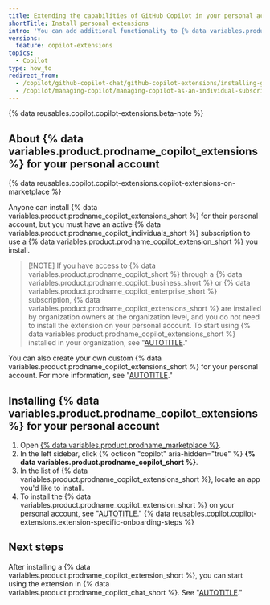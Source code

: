 ```yaml
---
title: Extending the capabilities of GitHub Copilot in your personal account
shortTitle: Install personal extensions
intro: 'You can add additional functionality to {% data variables.product.prodname_copilot_short %} in your personal account, by installing certain {% data variables.product.prodname_github_apps %} from {% data variables.product.prodname_marketplace %}.'
versions:
  feature: copilot-extensions
topics:
  - Copilot
type: how_to
redirect_from:
  - /copilot/github-copilot-chat/github-copilot-extensions/installing-github-copilot-extensions-for-your-personal-account
  - /copilot/managing-copilot/managing-copilot-as-an-individual-subscriber/installing-github-copilot-extensions-for-your-personal-account
---
```


{% data reusables.copilot.copilot-extensions.beta-note %}

## About {% data variables.product.prodname_copilot_extensions %} for your personal account

{% data reusables.copilot.copilot-extensions.copilot-extensions-on-marketplace %}

Anyone can install {% data variables.product.prodname_copilot_extensions_short %} for their personal account, but you must have an active {% data variables.product.prodname_copilot_individuals_short %} subscription to use a {% data variables.product.prodname_copilot_extension_short %} you install.

> [!NOTE] If you have access to {% data variables.product.prodname_copilot_short %} through a {% data variables.product.prodname_copilot_business_short %} or {% data variables.product.prodname_copilot_enterprise_short %} subscription, {% data variables.product.prodname_copilot_extensions_short %} are installed by organization owners at the organization level, and you do not need to install the extension on your personal account. To start using {% data variables.product.prodname_copilot_extensions_short %} installed in your organization, see "[AUTOTITLE](/copilot/github-copilot-chat/github-copilot-extensions/using-github-copilot-extensions)."

You can also create your own custom {% data variables.product.prodname_copilot_extensions_short %} for your personal account. For more information, see "[AUTOTITLE](/copilot/building-copilot-extensions/about-building-copilot-extensions)."

## Installing {% data variables.product.prodname_copilot_extensions %} for your personal account

1. Open [{% data variables.product.prodname_marketplace %}](https://github.com/marketplace?type=apps&copilot_app=true).
1. In the left sidebar, click {% octicon "copilot" aria-hidden="true" %} **{% data variables.product.prodname_copilot_short %}**.
1. In the list of {% data variables.product.prodname_copilot_extensions_short %}, locate an app you'd like to install.
1. To install the {% data variables.product.prodname_copilot_extension_short %} on your personal account, see "[AUTOTITLE](/apps/using-github-apps/installing-a-github-app-from-github-marketplace-for-your-personal-account#installing-a-github-app-in-your-personal-account)."
{% data reusables.copilot.copilot-extensions.extension-specific-onboarding-steps %}

## Next steps

After installing a {% data variables.product.prodname_copilot_extension_short %}, you can start using the extension in {% data variables.product.prodname_copilot_chat_short %}. See "[AUTOTITLE](/copilot/github-copilot-chat/github-copilot-extensions/using-github-copilot-extensions)."
